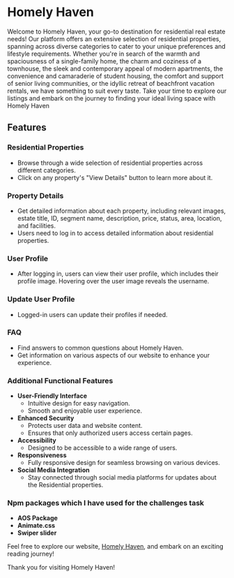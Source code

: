 # Homely Haven


Welcome to Homely Haven, your go-to destination for residential real estate needs! Our platform offers an extensive selection of residential properties, spanning across diverse categories to cater to your unique preferences and lifestyle requirements. Whether you're in search of the warmth and spaciousness of a single-family home, the charm and coziness of a townhouse, the sleek and contemporary appeal of modern apartments, the convenience and camaraderie of student housing, the comfort and support of senior living communities, or the idyllic retreat of beachfront vacation rentals, we have something to suit every taste. Take your time to explore our listings and embark on the journey to finding your ideal living space with Homely Haven

## Features

### Residential Properties
- Browse through a wide selection of residential properties across different categories.
- Click on any property's "View Details" button to learn more about it.

### Property Details
- Get detailed information about each property, including relevant images, estate title, ID, segment name, description, price, status, area, location, and facilities.
- Users need to log in to access detailed information about residential properties.

### User Profile
- After logging in, users can view their user profile, which includes their profile image. Hovering over the user image reveals the username.

### Update User Profile
- Logged-in users can update their profiles if needed.

### FAQ
- Find answers to common questions about Homely Haven.
- Get information on various aspects of our website to enhance your experience.

### Additional Functional Features

- **User-Friendly Interface**
  - Intuitive design for easy navigation.
  - Smooth and enjoyable user experience.
- **Enhanced Security**
  - Protects user data and website content.
  - Ensures that only authorized users access certain pages.
- **Accessibility**
  - Designed to be accessible to a wide range of users.
- **Responsiveness**
  - Fully responsive design for seamless browsing on various devices.
- **Social Media Integration**
  - Stay connected through social media platforms for updates about the Residential properties.

### Npm packages which I have used for the challenges task
  - **AOS Package**
  - **Animate.css**
  - **Swiper slider**
  

  


Feel free to explore our website, [Homely Haven](https://homely-haven.netlify.app/), and embark on an exciting reading journey!

Thank you for visiting Homely Haven!
